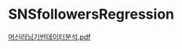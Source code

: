 # SNSfollowersRegression

[머신러닝기반데이터분석.pdf](https://github.com/user-attachments/files/21108848/default.pdf)
